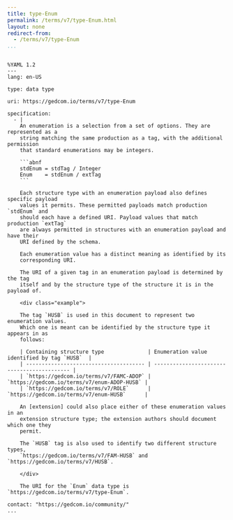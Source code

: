 ```yaml
---
title: type-Enum
permalink: /terms/v7/type-Enum.html
layout: none
redirect-from:
  - /terms/v7/type-Enum
...
```


```

%YAML 1.2
---
lang: en-US

type: data type

uri: https://gedcom.io/terms/v7/type-Enum

specification:
  - |
    An enumeration is a selection from a set of options. They are represented as a
    string matching the same production as a tag, with the additional permission
    that standard enumerations may be integers.
    
    ```abnf
    stdEnum = stdTag / Integer
    Enum    = stdEnum / extTag
    ```
    
    Each structure type with an enumeration payload also defines specific payload
    values it permits. These permitted payloads match production `stdEnum` and
    should each have a defined URI. Payload values that match production `extTag`
    are always permitted in structures with an enumeration payload and have their
    URI defined by the schema.
    
    Each enumeration value has a distinct meaning as identified by its
    corresponding URI.
    
    The URI of a given tag in an enumeration payload is determined by the tag
    itself and by the structure type of the structure it is in the payload of.
    
    <div class="example">
    
    The tag `HUSB` is used in this document to represent two enumeration values.
    Which one is meant can be identified by the structure type it appears in as
    follows:
    
    | Containing structure type              | Enumeration value identified by tag `HUSB`  |
    | -------------------------------------- | ------------------------------------------- |
    | `https://gedcom.io/terms/v7/FAMC-ADOP` | `https://gedcom.io/terms/v7/enum-ADOP-HUSB` |
    | `https://gedcom.io/terms/v7/ROLE`      | `https://gedcom.io/terms/v7/enum-HUSB`      |
    
    An [extension] could also place either of these enumeration values in an
    extension structure type; the extension authors should document which one they
    permit.
    
    The `HUSB` tag is also used to identify two different structure types,
    `https://gedcom.io/terms/v7/FAM-HUSB` and `https://gedcom.io/terms/v7/HUSB`.
    
    </div>
    
    The URI for the `Enum` data type is `https://gedcom.io/terms/v7/type-Enum`.

contact: "https://gedcom.io/community/"
...

```
